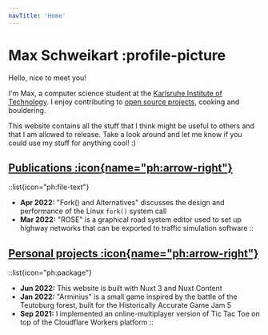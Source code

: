 ```yaml
---
navTitle: 'Home'
---
```


# Max Schweikart :profile-picture

Hello, nice to meet you!

I'm Max, a computer science student at the [Karlsruhe Institute of Technology](https://kit.edu).
I enjoy contributing to [open source projects](#projects), cooking and bouldering.

This website contains all the stuff that I think might be useful to others and that I am allowed to release.
Take a look around and let me know if you could use my stuff for anything cool! :)

## [Publications :icon{name="ph:arrow-right"}](/publications)
::list{icon="ph:file-text"}
- **Apr 2022:** "Fork() and Alternatives" discusses the design and performance of the Linux `fork()` system call
- **Mar 2022:** "ROSE" is a graphical road system editor used to set up highway networks that can be exported to traffic simulation software
::

## [Personal projects :icon{name="ph:arrow-right"}](/projects)
::list{icon="ph:package"}
- **Jun 2022:** This website is built with Nuxt 3 and Nuxt Content
- **Jan 2022:** "Arminius" is a small game inspired by the battle of the Teutoburg forest, built for the Historically Accurate Game Jam 5
- **Sep 2021:** I implemented an online-multiplayer version of Tic Tac Toe on top of the Cloudflare Workers platform
::
